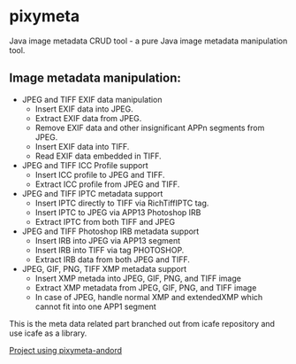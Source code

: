 # pixymeta
Java image metadata CRUD tool - a pure Java image metadata manipulation tool.

Image metadata manipulation:
----------------------------------------
- JPEG and TIFF EXIF data manipulation
   * Insert EXIF data into JPEG.
   * Extract EXIF data from JPEG.
   * Remove EXIF data and other insignificant APPn segments from JPEG.
   * Insert EXIF data into TIFF.
   * Read EXIF data embedded in TIFF.
- JPEG and TIFF ICC Profile support
   * Insert ICC profile to JPEG and TIFF.
   * Extract ICC profile from JPEG and TIFF.
- JPEG and TIFF IPTC metadata support
   * Insert IPTC directly to TIFF via RichTiffIPTC tag.
   * Insert IPTC to JPEG via APP13 Photoshop IRB
   * Extract IPTC from both TIFF and JPEG
- JPEG and TIFF Photoshop IRB metadata support
   * Insert IRB into JPEG via APP13 segment
   * Insert IRB into TIFF via tag PHOTOSHOP.
   * Extract IRB data from both JPEG and TIFF.
- JPEG, GIF, PNG, TIFF XMP metadata support
   * Insert XMP metada into JPEG, GIF, PNG, and TIFF image
   * Extract XMP metadata from JPEG, GIF, PNG, and TIFF image
   * In case of JPEG, handle normal XMP and extendedXMP which cannot fit into one APP1 segment

This is the meta data related part branched out from icafe repository and use icafe as a library.

[Project using pixymeta-andord](https://hosunghwang.wordpress.com/2015/03/18/ccl-license-tagging-java-implementation-for-image/)
